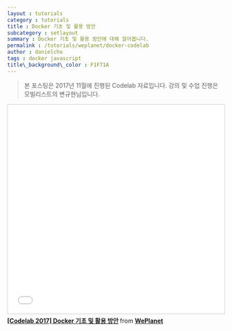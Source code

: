 ```yaml
---
layout : tutorials
category : tutorials
title : Docker 기초 및 활용 방안
subcategory : setlayout
summary : Docker 기초 및 활용 방안에 대해 알아봅니다.
permalink : /tutorials/weplanet/docker-codelab
author : danielcho
tags : docker javascript
title\_background\_color : F1F71A
---
```




> 본 포스팅은 2017년 11월에 진행된 Codelab 자료입니다. 강의 및 수업 진행은 모빌리스트의 변규현님입니다. 



<iframe src="//www.slideshare.net/slideshow/embed_code/key/51XjehFANjrN1V" width="595" height="485" frameborder="0" marginwidth="0" marginheight="0" scrolling="no" style="border:1px solid #CCC; border-width:1px; margin-bottom:5px; max-width: 100%;" allowfullscreen> </iframe> <div style="margin-bottom:5px"> <strong> <a href="//www.slideshare.net/dukkee/codelab-2017-docker" title="[Codelab 2017] Docker 기초 및 활용 방안" target="_blank">[Codelab 2017] Docker 기초 및 활용 방안</a> </strong> from <strong><a href="https://www.slideshare.net/dukkee" target="_blank">WePlanet</a></strong> </div>